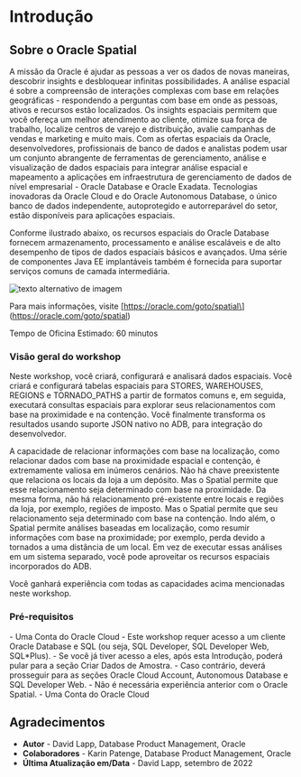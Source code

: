 # Introdução

## Sobre o Oracle Spatial

A missão da Oracle é ajudar as pessoas a ver os dados de novas maneiras, descobrir insights e desbloquear infinitas possibilidades. A análise espacial é sobre a compreensão de interações complexas com base em relações geográficas - respondendo a perguntas com base em onde as pessoas, ativos e recursos estão localizados. Os insights espaciais permitem que você ofereça um melhor atendimento ao cliente, otimize sua força de trabalho, localize centros de varejo e distribuição, avalie campanhas de vendas e marketing e muito mais. Com as ofertas espaciais da Oracle, desenvolvedores, profissionais de banco de dados e analistas podem usar um conjunto abrangente de ferramentas de gerenciamento, análise e visualização de dados espaciais para integrar análise espacial e mapeamento a aplicações em infraestrutura de gerenciamento de dados de nível empresarial - Oracle Database e Oracle Exadata. Tecnologias inovadoras da Oracle Cloud e do Oracle Autonomous Database, o único banco de dados independente, autoprotegido e autorreparável do setor, estão disponíveis para aplicações espaciais.

Conforme ilustrado abaixo, os recursos espaciais do Oracle Database fornecem armazenamento, processamento e análise escaláveis e de alto desempenho de tipos de dados espaciais básicos e avançados. Uma série de componentes Java EE implantáveis também é fornecida para suportar serviços comuns de camada intermediária.

![texto alternativo de imagem](./images/spatial-platform.png)

Para mais informações, visite \[https://oracle.com/goto/spatial\] (https://oracle.com/goto/spatial)

Tempo de Oficina Estimado: 60 minutos

### Visão geral do workshop

Neste workshop, você criará, configurará e analisará dados espaciais. Você criará e configurará tabelas espaciais para STORES, WAREHOUSES, REGIONS e TORNADO\_PATHS a partir de formatos comuns e, em seguida, executará consultas espaciais para explorar seus relacionamentos com base na proximidade e na contenção. Você finalmente transforma os resultados usando suporte JSON nativo no ADB, para integração do desenvolvedor.

A capacidade de relacionar informações com base na localização, como relacionar dados com base na proximidade espacial e contenção, é extremamente valiosa em inúmeros cenários. Não há chave preexistente que relaciona os locais da loja a um depósito. Mas o Spatial permite que esse relacionamento seja determinado com base na proximidade. Da mesma forma, não há relacionamento pré-existente entre locais e regiões da loja, por exemplo, regiões de imposto. Mas o Spatial permite que seu relacionamento seja determinado com base na contenção. Indo além, o Spatial permite análises baseadas em localização, como resumir informações com base na proximidade; por exemplo, perda devido a tornados a uma distância de um local. Em vez de executar essas análises em um sistema separado, você pode aproveitar os recursos espaciais incorporados do ADB.

Você ganhará experiência com todas as capacidades acima mencionadas neste workshop.

### Pré-requisitos

\- Uma Conta do Oracle Cloud \- Este workshop requer acesso a um cliente Oracle Database e SQL (ou seja, SQL Developer, SQL Developer Web, SQL\*Plus). - Se você já tiver acesso a eles, após esta Introdução, poderá pular para a seção Criar Dados de Amostra. - Caso contrário, deverá prosseguir para as seções Oracle Cloud Account, Autonomous Database e SQL Developer Web. - Não é necessária experiência anterior com o Oracle Spatial. - Uma Conta do Oracle Cloud

## Agradecimentos

*   **Autor** - David Lapp, Database Product Management, Oracle
*   **Colaboradores** - Karin Patenge, Database Product Management, Oracle
*   **Última Atualização em/Data** - David Lapp, setembro de 2022
